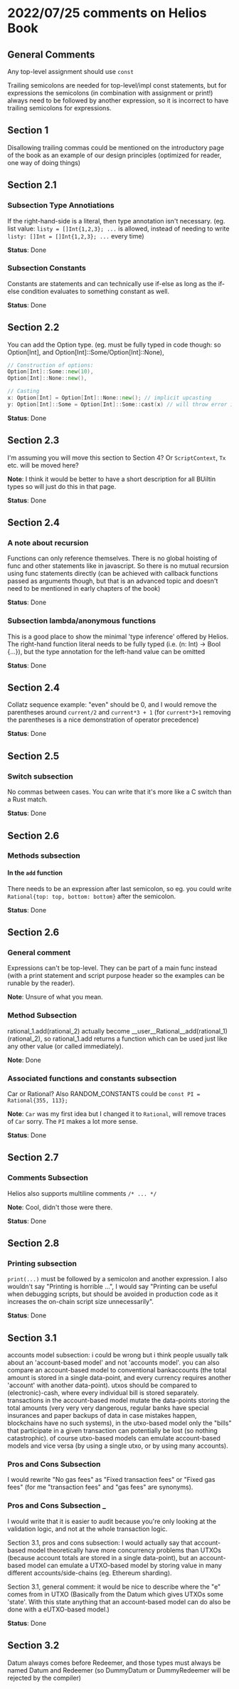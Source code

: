 # 2022/07/25 comments on Helios Book

## General Comments

Any top-level assignment should use `const`

Trailing semicolons are needed for top-level/impl const statements, but for expressions the semicolons (in combination with assignment or print!) always need to be followed by another expression, so it is incorrect to have trailing semicolons for expressions.

## Section 1

Disallowing trailing commas could be mentioned on the introductory page of the book as an example of our design principles (optimized for reader, one way of doing things)

## Section 2.1

### Subsection Type Annotiations

If the right-hand-side is a literal, then type annotation isn't necessary. (eg. list value: `listy = []Int{1,2,3}; ...` is allowed, instead of needing to write `listy: []Int = []Int{1,2,3}; ...` every time)

**Status**: Done

### Subsection Constants

Constants are statements and can technically use if-else as long as the if-else condition evaluates to something constant as well.

**Status**: Done

## Section 2.2

You can add the Option type. (eg. must be fully typed in code though: so Option[Int], and Option[Int]::Some/Option[Int]::None),

```go
// Construction of options: 
Option[Int]::Some::new(10), 
Option[Int]::None::new(), 

// Casting
x: Option[Int] = Option[Int]::None::new(); // implicit upcasting
y: Option[Int]::Some = Option[Int]::Some::cast(x) // will throw error internally
```

**Status**: Done

## Section 2.3

I'm assuming you will move this section to Section 4? Or `ScriptContext`, `Tx` etc. will be moved here?

**Note**: I think it would be better to have a short description for all BUiltin types so will just do this in that page.

**Status**: Done

## Section 2.4

### A note about recursion

Functions can only reference themselves.
There is no global hoisting of func and other statements like in javascript.
So there is no mutual recursion using func statements directly (can be achieved with callback functions passed as arguments though, but that is an advanced topic and doesn't need to be mentioned in early chapters of the book)

**Status**: Done

### Subsection lambda/anonymous functions

This is a good place to show the minimal 'type inference' offered by Helios. The right-hand function literal needs to be fully typed (i.e. (n: Int) -> Bool {...}), but the type annotation for the left-hand value can be omitted

**Status**: Done

## Section 2.4

Collatz sequence example: "even" should be 0, and I would remove the parentheses around `current/2` and `current*3 + 1`
(for `current*3+1` removing the parentheses is a nice demonstration of operator precedence)

**Status**: Done

## Section 2.5

### Switch subsection

No commas between cases. You can write that it's more like a C switch than a Rust match.

**Status**: Done

## Section 2.6

### Methods subsection

#### In the `add` function

There needs to be an expression after last semicolon, so eg. you could write `Rational{top: top, bottom: bottom}` after the semicolon.

**Status**: Done

## Section 2.6

### General comment

Expressions can't be top-level. They can be part of a main func instead (with a print statement and script purpose header so the examples can be runable by the reader).

**Note**: Unsure of what you mean.

### Method Subsection

rational_1.add(rational_2) actually become __user__Rational__add(rational_1)(rational_2), so rational_1.add returns a function which can be used just like any other value (or called immediately).

**Note**: Done

### Associated functions and constants subsection

Car or Rational? Also RANDOM_CONSTANTS could be `const PI = Rational{355, 113};`

**Note**: `Car` was my first idea but I changed it to `Rational`, will remove traces of `Car` sorry.
The `PI` makes a lot more sense.

**Status**: Done

## Section 2.7

### Comments Subsection

Helios also supports multiline comments `/* ... */`

**Note**: Cool, didn't those were there.

**Status**: Done

## Section 2.8

### Printing subsection

`print(...)` must be followed by a semicolon and another expression.
I also wouldn't say "Printing is horrible ...", I would say "Printing can be useful when debugging scripts, but should be avoided in production code as it increases the on-chain script size unnecessarily".

**Status**: Done

## Section 3.1

accounts model subsection: i could be wrong but i think people usually talk about an 'account-based model' and not 'accounts model'.
you can also compare an account-based model to conventional bankaccounts (the total amount is stored in a single data-point, and every currency requires another 'account' with another data-point).
utxos should be compared to (electronic)-cash, where every individual bill is stored separately.
transactions in the account-based model mutate the data-points storing the total amounts (very very very dangerous, regular banks have special insurances and paper backups of data in case mistakes happen, blockchains have no such systems), in the utxo-based model only the "bills" that participate in a given transaction can potentially be lost (so nothing catastrophic). of course utxo-based models can emulate account-based models and vice versa (by using a single utxo, or by using many accounts).

### Pros and Cons Subsection

I would rewrite "No gas fees" as "Fixed transaction fees" or "Fixed gas fees" (for me "transaction fees" and "gas fees" are synonyms).

### Pros and Cons Subsection _

I would write that it is easier to audit because you're only looking at the validation logic, and not at the whole transaction logic.

Section 3.1, pros and cons subsection: I would actually say that account-based model theoretically have more concurrency problems than UTXOs (because account totals are stored in a single data-point), but an account-based model can emulate a UTXO-based model by storing value in many different accounts/side-chains (eg. Ethereum sharding).

Section 3.1, general comment: it would be nice to describe where the "e" comes from in UTXO (Basically from the Datum which gives UTXOs some 'state'. With this state anything that an account-based model can do also be done with a eUTXO-based model.)

**Status**: Done

## Section 3.2

Datum always comes before Redeemer, and those types must always be named Datum and Redeemer (so DummyDatum or DummyRedeemer will be rejected by the compiler)
